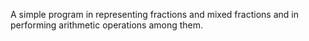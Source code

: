 A simple program in representing fractions and mixed fractions and in performing arithmetic operations among them.
